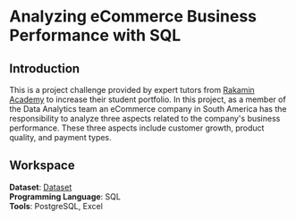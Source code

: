 # Analyzing eCommerce Business Performance with SQL
## Introduction
This is a project challenge provided by expert tutors from [Rakamin Academy](https://www.rakamin.com/) to increase their student portfolio. In this project, as a member of the Data Analytics team an eCommerce company in South America has the responsibility to analyze three aspects related to the company's business performance. These three aspects include customer growth, product quality, and payment types.
## Workspace
**Dataset**: [Dataset](https://drive.google.com/drive/folders/1G4w0nMajiRqeWGRlwGgzOZ1LcpOadiRZ?usp=sharing)<br>
**Programming Language**: SQL<br>
**Tools**: PostgreSQL, Excel<br>

   

